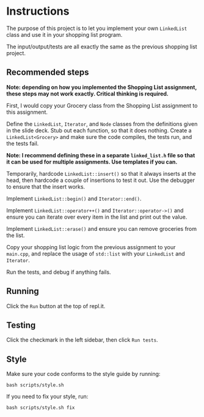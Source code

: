# Instructions  

The purpose of this project is to let you implement your own `LinkedList` class and use it in your shopping list program.

The input/output/tests are all exactly the same as the previous shopping list project.

## Recommended steps

**Note: depending on how you implemented the Shopping List assignment, these steps may not work exactly. Critical thinking is required.**

First, I would copy your Grocery class from the Shopping List assignment to this assignment.

Define the `LinkedList`, `Iterator`, and `Node` classes from the definitions given in the slide deck. Stub out each function, so that it does nothing. Create a `LinkedList<Grocery>` and make sure the code compiles, the tests run, and the tests fail.

**Note: I recommend defining these in a separate `linked_list.h` file so that it can be used for multiple assignments. Use templates if you can.**

Temporarily, hardcode `LinkedList::insert()` so that it always inserts at the head, then hardcode a couple of insertions to test it out. Use the debugger to ensure that the insert works.

Implement `LinkedList::begin()` and `Iterator::end()`.

Implement `LinkedList::operator++()` and `Iterator::operator->()` and ensure you can iterate over every item in the list and print out the value.

Implement `LinkedList::erase()` and ensure you can remove groceries from the list.

Copy your shopping list logic from the previous assignment to your `main.cpp`, and replace the usage of `std::list` with your `LinkedList` and `Iterator`.

Run the tests, and debug if anything fails.

## Running

Click the `Run` button at the top of repl.it.

## Testing

Click the checkmark in the left sidebar, then click `Run tests`.

## Style

Make sure your code conforms to the style guide by running:
```
bash scripts/style.sh
```

If you need to fix your style, run:
```
bash scripts/style.sh fix
```